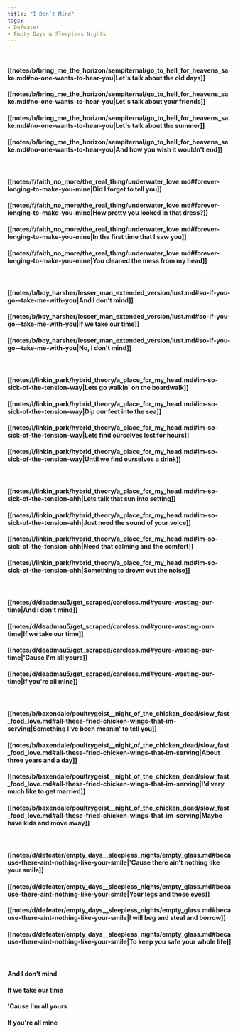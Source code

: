 ```yaml
---
title: "I Don’t Mind"
tags:
- Defeater
- Empty Days & Sleepless Nights
---
```

&nbsp;
#### [[notes/b/bring_me_the_horizon/sempiternal/go_to_hell_for_heavens_sake.md#no-one-wants-to-hear-you|Let's talk about the old days]]
#### [[notes/b/bring_me_the_horizon/sempiternal/go_to_hell_for_heavens_sake.md#no-one-wants-to-hear-you|Let's talk about your friends]]
#### [[notes/b/bring_me_the_horizon/sempiternal/go_to_hell_for_heavens_sake.md#no-one-wants-to-hear-you|Let's talk about the summer]]
#### [[notes/b/bring_me_the_horizon/sempiternal/go_to_hell_for_heavens_sake.md#no-one-wants-to-hear-you|And how you wish it wouldn't end]]
&nbsp;
#### [[notes/f/faith_no_more/the_real_thing/underwater_love.md#forever-longing-to-make-you-mine|Did I forget to tell you]]
#### [[notes/f/faith_no_more/the_real_thing/underwater_love.md#forever-longing-to-make-you-mine|How pretty you looked in that dress?]]
#### [[notes/f/faith_no_more/the_real_thing/underwater_love.md#forever-longing-to-make-you-mine|In the first time that I saw you]]
#### [[notes/f/faith_no_more/the_real_thing/underwater_love.md#forever-longing-to-make-you-mine|You cleaned the mess from my head]]
&nbsp;
#### [[notes/b/boy_harsher/lesser_man_extended_version/lust.md#so-if-you-go--take-me-with-you|And I don't mind]]
#### [[notes/b/boy_harsher/lesser_man_extended_version/lust.md#so-if-you-go--take-me-with-you|If we take our time]]
#### [[notes/b/boy_harsher/lesser_man_extended_version/lust.md#so-if-you-go--take-me-with-you|No, I don't mind]]
&nbsp;
#### [[notes/l/linkin_park/hybrid_theory/a_place_for_my_head.md#im-so-sick-of-the-tension-way|Lets go walkin' on the boardwalk]]
#### [[notes/l/linkin_park/hybrid_theory/a_place_for_my_head.md#im-so-sick-of-the-tension-way|Dip our feet into the sea]]
#### [[notes/l/linkin_park/hybrid_theory/a_place_for_my_head.md#im-so-sick-of-the-tension-way|Lets find ourselves lost for hours]]
#### [[notes/l/linkin_park/hybrid_theory/a_place_for_my_head.md#im-so-sick-of-the-tension-way|Until we find ourselves a drink]]
&nbsp;
#### [[notes/l/linkin_park/hybrid_theory/a_place_for_my_head.md#im-so-sick-of-the-tension-ahh|Lets talk that sun into setting]]
#### [[notes/l/linkin_park/hybrid_theory/a_place_for_my_head.md#im-so-sick-of-the-tension-ahh|Just need the sound of your voice]]
#### [[notes/l/linkin_park/hybrid_theory/a_place_for_my_head.md#im-so-sick-of-the-tension-ahh|Need that calming and the comfort]]
#### [[notes/l/linkin_park/hybrid_theory/a_place_for_my_head.md#im-so-sick-of-the-tension-ahh|Something to drown out the noise]]
&nbsp;
#### [[notes/d/deadmau5/get_scraped/careless.md#youre-wasting-our-time|And I don't mind]]
#### [[notes/d/deadmau5/get_scraped/careless.md#youre-wasting-our-time|If we take our time]]
#### [[notes/d/deadmau5/get_scraped/careless.md#youre-wasting-our-time|'Cause I'm all yours]]
#### [[notes/d/deadmau5/get_scraped/careless.md#youre-wasting-our-time|If you're all mine]]
&nbsp;
#### [[notes/b/baxendale/poultrygeist__night_of_the_chicken_dead/slow_fast_food_love.md#all-these-fried-chicken-wings-that-im-serving|Something I've been meanin' to tell you]]
#### [[notes/b/baxendale/poultrygeist__night_of_the_chicken_dead/slow_fast_food_love.md#all-these-fried-chicken-wings-that-im-serving|About three years and a day]]
#### [[notes/b/baxendale/poultrygeist__night_of_the_chicken_dead/slow_fast_food_love.md#all-these-fried-chicken-wings-that-im-serving|I'd very much like to get married]]
#### [[notes/b/baxendale/poultrygeist__night_of_the_chicken_dead/slow_fast_food_love.md#all-these-fried-chicken-wings-that-im-serving|Maybe have kids and move away]]
&nbsp;
#### [[notes/d/defeater/empty_days__sleepless_nights/empty_glass.md#because-there-aint-nothing-like-your-smile|'Cause there ain't nothing like your smile]]
#### [[notes/d/defeater/empty_days__sleepless_nights/empty_glass.md#because-there-aint-nothing-like-your-smile|Your legs and those eyes]]
#### [[notes/d/defeater/empty_days__sleepless_nights/empty_glass.md#because-there-aint-nothing-like-your-smile|I will beg and steal and borrow]]
#### [[notes/d/defeater/empty_days__sleepless_nights/empty_glass.md#because-there-aint-nothing-like-your-smile|To keep you safe your whole life]]
&nbsp;
#### And I don't mind
#### If we take our time
#### 'Cause I'm all yours
#### If you're all mine
